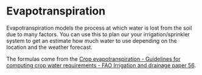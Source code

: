 # Evapotranspiration

Evapotranspiration models the process at which water is lost from the soil due to many factors.  You can use this to plan our your irrigation/sprinkler system to get an estimate how much water to use depending on the location and the weather forecast.

The formulas come from the [Crop evapotranspiration - Guidelines for computing crop water requirements - FAO Irrigation and drainage paper 56](http://www.fao.org/docrep/x0490e/x0490e00.htm).



